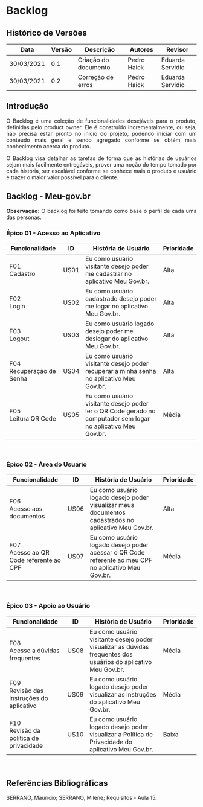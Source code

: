 # Backlog

## Histórico de Versões

| Data       | Versão | Descrição                                           | Autores                   | Revisor |
| ---------- | ------ | --------------------------------------------------- | ------------------------- | ------- |
| 30/03/2021 | 0.1    | Criação do documento                                | Pedro Haick               | Eduarda Servidio |
| 30/03/2021 | 0.2    | Correção de erros                                   | Pedro Haick               | Eduarda Servidio |

## Introdução

<p align="justify">O Backlog é uma coleção de funcionalidades desejáveis para o produto, definidas pelo product owner. Ele é construído incrementalmente, ou seja, não precisa estar pronto no início do projeto, podendo iniciar com um conteúdo mais geral e sendo agregado conforme se obtém mais conhecimento acerca do produto.</p>
<p align="justify">O Backlog visa detalhar as tarefas de forma que as histórias de usuários sejam mais facilmente entregáveis, prover uma noção do tempo tomado por cada história, ser escalável conforme se conhece mais o produto e usuário e trazer o maior valor possível para o cliente.</p>

## Backlog - Meu-gov<span>.</span>br

<p align="justify"><strong>Observação:</strong> O backlog foi feito tomando como base o perfil de cada uma das personas.</p>

### Épico 01 - Acesso ao Aplicativo

| Funcionalidade | ID | História de Usuário | Prioridade |
| -------------- | -- | ------------------- | ---------- |
| F01 <br> Cadastro| US01  | Eu como usuário visitante desejo poder me cadastrar no aplicativo Meu Gov<span>.</span>br. | Alta |
| F02 <br> Login | US02 | Eu como usuário cadastrado desejo poder me logar no aplicativo Meu Gov<span>.</span>br. | Alta |
| F03 <br> Logout | US03 | Eu como usuário logado desejo poder me deslogar do aplicativo Meu Gov<span>.</span>br. | Alta |
| F04 <br> Recuperação de Senha | US04 | Eu como usuário visitante desejo poder recuperar a minha senha no aplicativo Meu Gov<span>.</span>br. | Alta |
| F05 <br> Leitura QR Code | US05 | Eu como usuário visitante desejo poder ler o QR Code gerado no computador sem logar no aplicativo Meu Gov<span>.</span>br. | Média |

<br>

### Épico 02 - Área do Usuário
| Funcionalidade | ID | História de Usuário | Prioridade |
| -------------- | -- | ------------------- | ---------- |
| F06 <br> Acesso aos documentos | US06  | Eu como usuário logado desejo poder visualizar meus documentos cadastrados no aplicativo Meu Gov<span>.</span>br. | Alta |
| F07 <br> Acesso ao QR Code referente ao CPF | US07 | Eu como usuário logado desejo poder acessar o QR Code referente ao meu CPF no aplicativo Meu Gov<span>.</span>br. | Média |

<br>

### Épico 03 - Apoio ao Usuário
| Funcionalidade | ID | História de Usuário | Prioridade |
| -------------- | -- | ------------------- | ---------- |
| F08 <br> Acesso a dúvidas frequentes | US08  | Eu como usuário visitante desejo poder visualizar as dúvidas frequentes dos usuários do aplicativo Meu Gov<span>.</span>br. | Média |
| F09 <br> Revisão das instruções do aplicativo | US09 | Eu como usuário logado desejo poder visualizar as instruções do aplicativo Meu Gov<span>.</span>br. | Média |
| F10 <br> Revisão da política de privacidade | US10 | Eu como usuário logado desejo poder visualizar a Política de Privacidade do aplicativo Meu Gov<span>.</span>br. | Baixa |

<br>

## Referências Bibliográficas
<p align="justify">SERRANO, Maurício; SERRANO, Milene; Requisitos - Aula 15.</p>